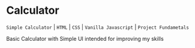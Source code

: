 # Calculator
`Simple Calculator` | `HTML` | `CSS` | `Vanilla Javascript` | `Project Fundametals`

Basic Calculator with Simple UI intended for improving my skills

